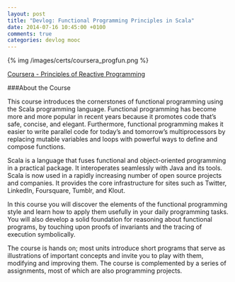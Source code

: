 ```yaml
---
layout: post
title: "Devlog: Functional Programming Principles in Scala"
date: 2014-07-16 10:45:00 +0100
comments: true
categories: devlog mooc
---
```



{% img /images/certs/coursera_progfun.png %}

[Coursera - Principles of Reactive Programming](https://www.coursera.org/course/reactive)

###About the Course

This course introduces the cornerstones of functional programming using the Scala programming language. Functional programming has become more and more popular in recent years because it promotes code that’s safe, concise, and elegant. Furthermore, functional programming makes it easier to write parallel code for today’s and tomorrow’s multiprocessors by replacing mutable variables and loops with powerful ways to define and compose functions. 

Scala is a language that fuses functional and object-oriented programming in a practical package. It interoperates seamlessly with Java and its tools. Scala is now used in a rapidly increasing number of open source projects and companies. It provides the core infrastructure for sites such as Twitter, LinkedIn, Foursquare, Tumblr, and Klout. 

In this course you will discover the elements of the functional programming style and learn how to apply them usefully in your daily programming tasks. You will also develop a solid foundation for reasoning about functional programs, by touching upon proofs of invariants and the tracing of execution symbolically. 

The course is hands on; most units introduce short programs that serve as illustrations of important concepts and invite you to play with them, modifying and improving them. The course is complemented by a series of assignments, most of which are also programming projects.